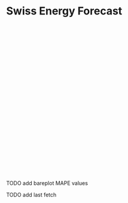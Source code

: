# Swiss Energy Forecast

<div id="plotly-chart" style="width: 100%; height: 400px;"></div> <!-- Container for the Plotly chart -->

<script>
  document.addEventListener("DOMContentLoaded", function() {
    // First fetch the latest forecast data (GET request)
    fetch('http://127.0.0.1:8080/latest-forecast')
      .then(response => {
        if (!response.ok) {
          throw new Error('Network response was not ok: ' + response.statusText);
        }
        return response.json();
      })
      .then(forecastData => {
        // Next, fetch the ENTSOE loads data (POST request)
        return fetch('http://127.0.0.1:8080/entsoe-loads', {
          method: 'POST',
          headers: {
            'Content-Type': 'application/json'
          },
          body: JSON.stringify({"n_days": 3, "n_hours": 1})
        }).then(response => {
          if (!response.ok) {
            throw new Error('Network response was not ok: ' + response.statusText);
          }
          return response.json();
        }).then(entsoeData => {
          var actual_load_trace = {
            x: entsoeData.timestamps, 
            y: entsoeData['24h_later_load'], 
            mode: 'lines',
            type: 'scatter',
            name: 'Actual Load [MW]' 
          };

          var official_forecast_trace = {
            x: entsoeData.timestamps, 
            y: entsoeData['24h_later_forecast'], 
            mode: 'lines',
            type: 'scatter+dash',
            name: 'ENTSO-E\'s previous-day forecasted load [MW]',
            opacity: 0.5,
            line: {
              dash: 'dash', // Set line style to dashed
            }
          };

          var our_forecast_trace = {
            x: forecastData.timestamps, 
            y: forecastData.predicted_24h_later_load, 
            mode: 'lines',
            type: 'scatter',
            name: 'Our previous-day forecasted load [MW]' 
          };

          var layout = {
            title: 'Load and forecasted load [MW]',
            xaxis: {
              title: 'Time', 
            },
            yaxis: {
              title: 'Load [MW]', 
            },
            plot_bgcolor: '#1e1e1e', // Dark background for the plot area
            paper_bgcolor: '#1e1e1e', // Dark background for the plot area
            font: {
              color: '#ffffff' // White font color for better contrast
            },
            legend: {
              orientation: 'h', // Horizontal orientation
              yanchor: 'top', // Anchor the legend to the top of the chart
              y: 1.2, // Position it slightly below the chart
              xanchor: 'center', // Center the legend
              x: .85 // Center it horizontally
            }
          };

          var plotData = [actual_load_trace, official_forecast_trace, our_forecast_trace]; 

          Plotly.newPlot('plotly-chart', plotData, layout);
        });
      })
      .catch(error => console.error('Error fetching data:', error));
  });
</script>


TODO add bareplot MAPE values

TODO add last fetch
